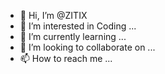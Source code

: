 - 👋 Hi, I’m @ZITIX
- 👀 I’m interested in Coding ...
- 🌱 I’m currently learning ...
- 💞️ I’m looking to collaborate on ...
- 📫 How to reach me ...

<!---
ZITIXFF/ZITIXFF is a ✨ special ✨ repository because its `README.md` (this file) appears on your GitHub profile.
You can click the Preview link to take a look at your changes.
--->
